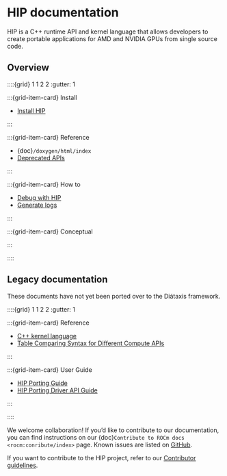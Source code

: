 # HIP documentation

HIP is a C++ runtime API and kernel language that allows developers to create
portable applications for AMD and NVIDIA GPUs from single source code.

## Overview

::::{grid} 1 1 2 2
:gutter: 1

:::{grid-item-card} Install

* [Install HIP](./install/install.rst)

:::

:::{grid-item-card} Reference

* {doc}`/doxygen/html/index`
* [Deprecated APIs](./reference/deprecated_api_list.rst)

:::

:::{grid-item-card} How to

* [Debug with HIP](./how-to/debugging.rst)
* [Generate logs](./how-to/logging.rst)

:::

:::{grid-item-card} Conceptual

:::

::::

## Legacy documentation

These documents have not yet been ported over to the Diátaxis framework.

::::{grid} 1 1 2 2
:gutter: 1

:::{grid-item-card} Reference

* [C++ kernel language](./old/reference/kernel_language.rst)
* [Table Comparing Syntax for Different Compute APIs](./old/reference/terms.md)

:::

:::{grid-item-card} User Guide

* [HIP Porting Guide](./old/user_guide/hip_porting_guide.md)
* [HIP Porting Driver API Guide](./old/user_guide/hip_porting_driver_api.md)

:::

::::

We welcome collaboration! If you’d like to contribute to our documentation, you can find instructions
on our {doc}`Contribute to ROCm docs <rocm:conribute/index>` page. Known issues are listed on
[GitHub](https://github.com/RadeonOpenCompute/ROCm/labels/Verified%20Issue).

If you want to contribute to the HIP project, refer to our [Contributor guidelines](./about/contributing.md).
